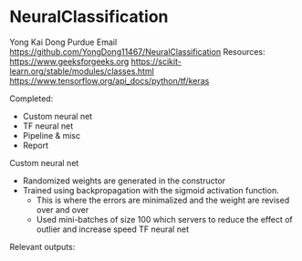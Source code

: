 # NeuralClassification

Yong Kai Dong
Purdue Email
https://github.com/YongDong11467/NeuralClassification
Resources: 
  https://www.geeksforgeeks.org
  https://scikit-learn.org/stable/modules/classes.html
  https://www.tensorflow.org/api_docs/python/tf/keras

Completed:
  - Custom neural net
  - TF neural net
  - Pipeline & misc
  - Report
  
Custom neural net
  - Randomized weights are generated in the constructor
  - Trained using backpropagation with the sigmoid activation function. 
      - This is where the errors are minimalized and the weight are revised over and over
      - Used mini-batches of size 100 which servers to reduce the effect of outlier and increase speed
TF neural net

Relevant outputs:
  
